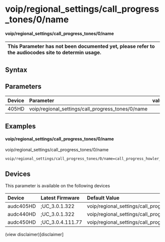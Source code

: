 ﻿---
description: voip/regional_settings/call_progress_tones/0/name
search: false
---

# voip/regional_settings/call_progress_tones/0/name

#### voip/regional_settings/call_progress_tones/0/name


| This Parameter has not been documented yet, please refer to the audiocodes site to determin usage.  | 
| :--- |

## Syntax

## Parameters
|Device|Parameter|value|Description|
|:---|:---|:---|:---|
| 405HD | voip/regional_settings/call_progress_tones/0/name |  |  |

## Examples
#### voip/regional_settings/call_progress_tones/0/name

voip/regional_settings/call_progress_tones/0/name

```
voip/regional_settings/call_progress_tones/0/name=call_progress_howler_tone_call_waiting_tone_2
```

## Devices
This parameter is available on the following devices

| Device | Latest Firmware | Default Value |
|:---|:---|:---|
| audc405HD | ;UC_3.0.1.322 | voip/regional_settings/call_progress_tones/0/name=call_progress_howler_tone_call_waiting_tone_2 
| audc440HD | ;UC_3.0.1.322 | voip/regional_settings/call_progress_tones/0/name=call_progress_howler_tone_call_waiting_tone_2 
| audc450HD | ;UC_3.0.4.111.77 | voip/regional_settings/call_progress_tones/0/name=call_progress_howler_tone_call_waiting_tone_2 

(view disclaimer)[disclaimer]
